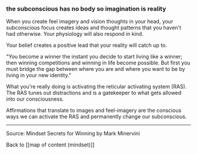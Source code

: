 ### the subconscious has no body so imagination is reality

When you create feel imagery and vision thoughts in your head, your subconscious focus creates ideas and thought patterns that you haven't had otherwise. Your physiology will also respond in kind.

Your belief creates a positive lead that your reality will catch up to.

"You become a winner the instant you decide to start living like a winner; then winning competitions and winning in life become possible. But first you must bridge the gap between where you are and where you want to be by living in your new identity."

What you're really doing is activating the reticular activating system (RAS). The RAS tunes out distractions and is a gatekeeper to what gets allowed into our consciousness. 

Affirmations that translate to images and feel-imagery are the conscious ways we can activate the RAS and permanently change our subconscious.

---

Source: Mindset Secrets for Winning by Mark Minervini

Back to [[map of content (mindset)]]